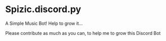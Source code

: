 # Spizic.discord.py
 A Simple Music Bot! Help to grow it...


Please contribute as much as you can, to help me to grow this Discord Bot
